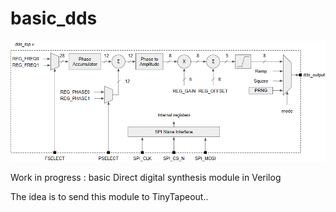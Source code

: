 # basic_dds

![alt text](./schematic.png)

Work in progress : basic Direct digital synthesis module in Verilog

The idea is to send this module to TinyTapeout..
